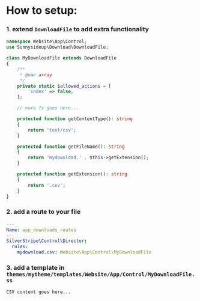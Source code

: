 # How to setup:

### 1. extend `DownloadFile` to add extra functionality

```php
namespace Website\App\Control;
use Sunnysideup\Download\DownloadFile;

class MyDownloadFile extends DownloadFile
{
    /**
     * @var array
     */
    private static $allowed_actions = [
        'index' => false,
    ];

    // more fx goes here...

    protected function getContentType(): string
    {
        return 'text/csv';
    }

    protected function getFileName(): string
    {
        return 'mydownload.' . $this->getExtension();
    }

    protected function getExtension(): string
    {
        return '.csv';
    }
}

```

### 2. add a route to your file

```yml
---
Name: app_downloads_routes
---
SilverStripe\Control\Director:
  rules:
    mydownload.csv: Website\App\Control\MyDownloadFile
```

### 3. add a template in `themes/mytheme/templates/Website/App/Control/MyDownloadFile.ss`

```html
CSV content goes here...
```
